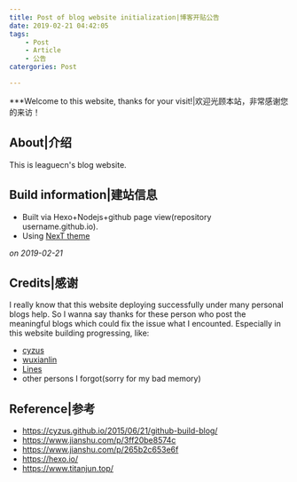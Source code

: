 ```yaml
---
title: Post of blog website initialization|博客开贴公告
date: 2019-02-21 04:42:05
tags: 
    - Post
    - Article
    - 公告
catergories: Post

---
```


***Welcome to this website, thanks for your visit!|欢迎光顾本站，非常感谢您的来访！

<!-- More -->

## About|介绍

This is leaguecn's blog website. 

## Build information|建站信息

+ Built via Hexo+Nodejs+github page view(repository username.github.io).    
+ Using [NexT theme](https://theme-next.org/docs/getting-started/)

*on 2019-02-21*

## Credits|感谢

I really know that this website deploying successfully under many personal blogs help. So I wanna say thanks for these person who post the meaningful blogs which could fix the issue what I encounted. Especially in this website building progressing, like:
+ [cyzus](https://cyzus.github.io/)
+ [wuxianlin](http://wuxianlin.com/)
+ [Lines](http://fanzhenyu.me/)
+ other persons I forgot(sorry for my bad memory)


## Reference|参考

+ https://cyzus.github.io/2015/06/21/github-build-blog/
+ https://www.jianshu.com/p/3ff20be8574c
+ https://www.jianshu.com/p/265b2c653e6f
+ https://hexo.io/
+ https://www.titanjun.top/
